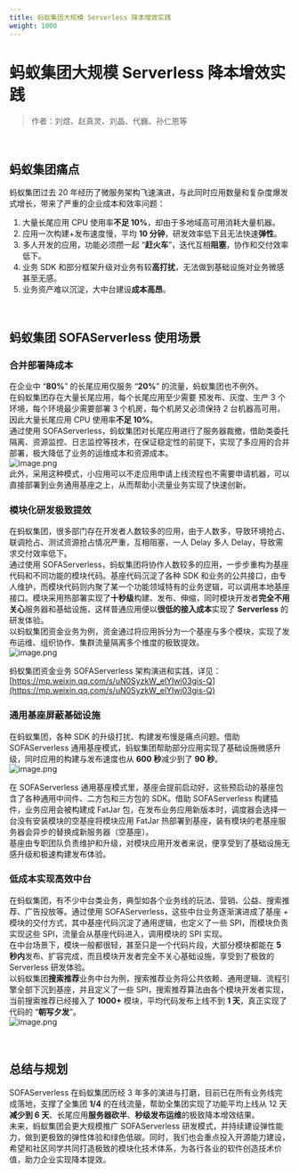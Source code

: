 ```yaml
---
title: 蚂蚁集团大规模 Serverless 降本增效实践
weight: 1000
---
```



<a name="lxJa9"></a>
# 蚂蚁集团大规模 Serverless 降本增效实践
> 作者：刘煜、赵真灵、刘晶、代巍、孙仁恩等

<br/>

<a name="NQLnH"></a>
## 蚂蚁集团痛点
蚂蚁集团过去 20 年经历了微服务架构飞速演进，与此同时应用数量和复杂度爆发式增长，带来了严重的企业成本和效率问题：

1. 大量长尾应用 CPU 使用率**不足 10%**，却由于多地域高可用消耗大量机器。
2. 应用一次构建+发布速度慢，平均 **10 分钟**，研发效率低下且无法快速**弹性**。
3. 多人开发的应用，功能必须攒一起 “**赶火车**”，迭代互相**阻塞**，协作和交付效率低下。
4. 业务 SDK 和部分框架升级对业务有较**高打扰**，无法做到基础设施对业务微感甚至无感。
5. 业务资产难以沉淀，大中台建设**成本高昂**。

<br/>

<a name="KmwTZ"></a>
## 蚂蚁集团 SOFAServerless 使用场景
<a name="Sprcv"></a>
### 合并部署降成本
在企业中 “**80%**” 的长尾应用仅服务 “**20%**” 的流量，蚂蚁集团也不例外。<br />在蚂蚁集团存在大量长尾应用，每个长尾应用至少需要 预发布、灰度、生产 3 个环境，每个环境最少需要部署 3 个机房，每个机房又必须保持 2 台机器高可用，因此大量长尾应用 CPU 使用率**不足 10%**。<br />通过使用 SOFAServerless，蚂蚁集团对长尾应用进行了服务器裁撤，借助类委托隔离、资源监控、日志监控等技术，在保证稳定性的前提下，实现了多应用的合并部署，极大降低了业务的运维成本和资源成本。<br />![image.png](https://intranetproxy.alipay.com/skylark/lark/0/2023/png/671/1697010009124-285a0679-2462-434d-8d75-2aa5a7ede7be.png#clientId=u2fc31cce-a2b2-4&from=paste&height=182&id=ub16bde42&originHeight=364&originWidth=1438&originalType=binary&ratio=2&rotation=0&showTitle=false&size=163395&status=done&style=none&taskId=u4de74533-5e86-41e0-bb44-9bc8203b9c9&title=&width=719)<br />此外，采用这种模式，小应用可以不走应用申请上线流程也不需要申请机器，可以直接部署到业务通用基座之上，从而帮助小流量业务实现了快速创新。

<a name="flzsk"></a>
### 模块化研发极致提效
在蚂蚁集团，很多部门存在开发者人数较多的应用，由于人数多，导致环境抢占、联调抢占、测试资源抢占情况严重，互相阻塞，一人 Delay 多人 Delay，导致需求交付效率低下。<br />通过使用 SOFAServerless，蚂蚁集团将协作人数较多的应用，一步步重构为基座代码和不同功能的模块代码。基座代码沉淀了各种 SDK 和业务的公共接口，由专人维护，而模块代码则内聚了某一个功能领域特有的业务逻辑，可以调用本地基座接口。模块采用热部署实现了**十秒级**构建、发布、伸缩，同时模块开发者**完全不用关心**服务器和基础设施，这样普通应用便以**很低的接入成本**实现了 **Serverless** 的研发体验。<br />以蚂蚁集团资金业务为例，资金通过将应用拆分为一个基座与多个模块，实现了发布运维、组织协作、集群流量隔离多个维度的极致提效。<br />![image.png](https://intranetproxy.alipay.com/skylark/lark/0/2023/png/671/1697011295180-dfc3def2-968b-4456-95f5-447cfe6b8282.png#clientId=u2fc31cce-a2b2-4&from=paste&height=814&id=u32abf9c9&originHeight=1628&originWidth=2924&originalType=binary&ratio=2&rotation=0&showTitle=false&size=1774843&status=done&style=none&taskId=u08c84de5-b5eb-4c19-b724-9826d13e397&title=&width=1462)

蚂蚁集团资金业务 SOFAServerless 架构演进和实践，详见：[https://mp.weixin.qq.com/s/uN0SyzkW_elYIwi03gis-Q](https://mp.weixin.qq.com/s/uN0SyzkW_elYIwi03gis-Q)

<a name="PZyNq"></a>
### 通用基座屏蔽基础设施
在蚂蚁集团，各种 SDK 的升级打扰、构建发布慢是痛点问题。借助 SOFAServerless 通用基座模式，蚂蚁集团帮助部分应用实现了基础设施微感升级，同时应用的构建与发布速度也从 **600 秒**减少到了 **90 秒**。<br />![image.png](https://intranetproxy.alipay.com/skylark/lark/0/2023/png/671/1697016458930-17177051-a51f-4a88-956f-6cabfd4a7b97.png#clientId=u2fc31cce-a2b2-4&from=paste&height=265&id=u9661d43a&originHeight=530&originWidth=2370&originalType=binary&ratio=2&rotation=0&showTitle=false&size=450843&status=done&style=none&taskId=uf4bf486d-f806-4164-b786-9cd2e0ff7d3&title=&width=1185)

在 SOFAServerless 通用基座模式里，基座会提前启动好，这些预启动的基座包含了各种通用中间件、二方包和三方包的 SDK。借助 SOFAServerless 构建插件，业务应用会被构建成 FatJar 包，在发布业务应用新版本时，调度器会选择一台没有安装模块的空基座将模块应用 FatJar 热部署到基座，装有模块的老基座服务器会异步的替换成新服务器（空基座）。<br />基座由专职团队负责维护和升级，对模块应用开发者来说，便享受到了基础设施无感升级和极速构建发布体验。

<a name="DOpxO"></a>
### 低成本实现高效中台
在蚂蚁集团，有不少中台类业务，典型如各个业务线的玩法、营销、公益、搜索推荐、广告投放等。通过使用 SOFAServerless，这些中台业务逐渐演进成了基座 + 模块的交付方式，其中基座代码沉淀了通用逻辑，也定义了一些 SPI，而模块负责实现这些 SPI，流量会从基座代码进入，调用模块的 SPI 实现。<br />在中台场景下，模块一般都很轻，甚至只是一个代码片段，大部分模块都能在 **5 秒内**发布、扩容完成，而且模块开发者完全不关心基础设施，享受到了极致的 Serverless 研发体验。<br />以蚂蚁集团**搜索推荐**业务中台为例，搜索推荐业务将公共依赖、通用逻辑、流程引擎全部下沉到基座，并且定义了一些 SPI，搜索推荐算法由各个模块开发者实现，当前搜索推荐已经接入了 **1000+** 模块，平均代码发布上线不到 **1 天**，真正实现了代码的 “**朝写夕发**”。<br />![image.png](https://intranetproxy.alipay.com/skylark/lark/0/2023/png/671/1697024085963-a8b74e7b-37d5-469f-97da-7ef7b3e6889f.png#clientId=u2fc31cce-a2b2-4&from=paste&height=684&id=u44c95749&originHeight=1368&originWidth=1412&originalType=binary&ratio=2&rotation=0&showTitle=false&size=728809&status=done&style=none&taskId=u34dbef7c-95c4-4e42-9613-0a25f3362a3&title=&width=706)

<br/>

<a name="Feh6b"></a>
## 总结与规划
SOFAServerless 在蚂蚁集团历经 3 年多的演进与打磨，目前已在所有业务线完成落地，支撑了全集团 **1/4** 的在线流量，帮助全集团实现了功能平均上线从 12 天**减少到 6 天**、长尾应用**服务器砍半**、**秒级发布运维**的极致降本增效结果。<br />未来，蚂蚁集团会更大规模推广 SOFAServerless 研发模式，并持续建设弹性能力，做到更极致的弹性体验和绿色低碳。同时，我们也会重点投入开源能力建设，希望和社区同学共同打造极致的模块化技术体系，为各行各业的软件创造技术价值，助力企业实现降本提效。
